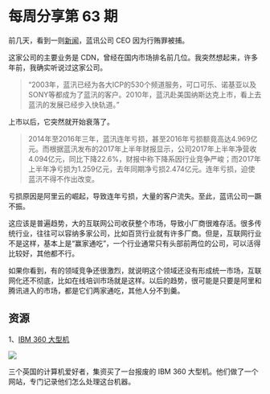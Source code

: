 # 每周分享第 63 期

前几天，看到一则[新闻](https://36kr.com/p/5206184)，蓝讯公司  CEO 因为行贿罪被捕。

这家公司的主要业务是 CDN，曾经在国内市场排名前几位。我突然想起来，许多年前，我确实听说过这家公司。

> “2003年，蓝汛已经为各大ICP的530个频道服务，可口可乐、诺基亚以及SONY等都成为了蓝汛的客户。2010年，蓝汛赴美国纳斯达克上市，看上去蓝汛的发展已经步入快轨道。”

上市以后，它突然就开始衰落了。

> 2014年至2016年三年，蓝汛连年亏损，甚至2016年亏损额竟高达4.969亿元。而根据蓝汛发布的2017年上半年财报显示，公司2017年上半年净营收4.094亿元，同比下降22.6%，财报中称下降系因行业竞争严峻；而2017年上半年净亏损为1.259亿元，去年同期净亏损2.474亿元。连年亏损，迫使蓝汛不得不作出改变。

亏损原因是阿里云的崛起，导致连年亏损，大量的客户流失。至此，蓝讯公司一蹶不振。

这应该是普遍趋势，大的互联网公司收获整个市场，导致小厂商很难存活。很多传统行业，往往可以容纳多家公司，比如百货行业就有许多厂商。但是，互联网行业不是这样，基本上是“赢家通吃”，一个行业通常只有头部前两位的公司，可以活得比较好，其他都不行。

如果你看到，有的领域竞争还很激烈，就说明这个领域还没有形成统一市场，互联网化还不彻底，比如在线培训市场就是这样。以后的趋势，很可能是只要是阿里和腾讯进入的市场，都是它们两家通吃，其他人分不到羹。

## 资源

1、[IBM 360 大型机](https://ibms360.co.uk/)

![](https://www.wangbase.com/blogimg/asset/201905/bg2019052001.jpg)

三个英国的计算机爱好者，集资买了一台报废的 IBM 360 大型机。他们做了一个网站，专门记录他们怎么处理这台机器。
